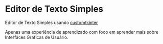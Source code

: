 # Editor de Texto Simples

Editor de Texto Simples usando [customtkinter](https://customtkinter.tomschimansky.com/)

Apenas uma experiência de aprendizado com foco em aprender mais sobre Interfaces Graficas de Usuário.

